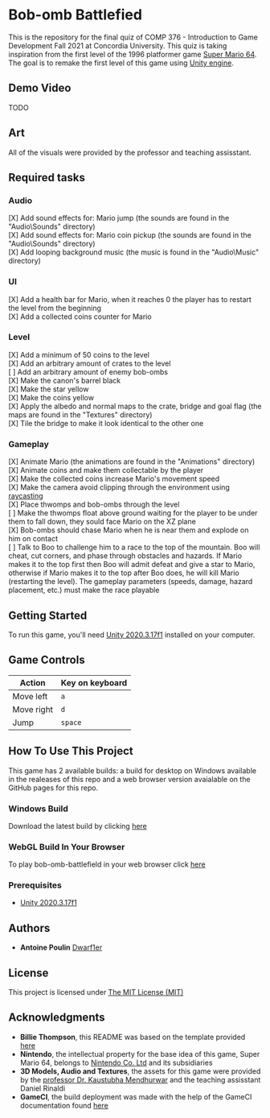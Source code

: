 # Bob-omb Battlefied

This is the repository for the final quiz of COMP 376 - Introduction to Game Development Fall 2021 at Concordia University. This quiz is taking inspiration from the first level of the 1996 platformer game [Super Mario 64](https://en.wikipedia.org/wiki/Super_Mario_64). The goal is to remake the first level of this game using [Unity engine](https://unity.com/).

## Demo Video

TODO

## Art

All of the visuals were provided by the professor and teaching assisstant.

## Required tasks

### Audio

[X] Add sound effects for: Mario jump (the sounds are found in the "Audio\Sounds" directory)\
[X] Add sound effects for: Mario coin pickup (the sounds are found in the "Audio\Sounds" directory)\
[X] Add looping background music (the music is found in the "Audio\Music" directory)

### UI

[X] Add a health bar for Mario, when it reaches 0 the player has to restart the level from the beginning\
[X] Add a collected coins counter for Mario

### Level

[X] Add a minimum of 50 coins to the level\
[X] Add an arbitrary amount of crates to the level\
[ ] Add an arbitrary amount of enemy bob-ombs\
[X] Make the canon's barrel black\
[X] Make the star yellow\
[X] Make the coins yellow\
[X] Apply the albedo and normal maps to the crate, bridge and goal flag (the maps are found in the "Textures" directory)\
[X] Tile the bridge to make it look identical to the other one

### Gameplay

[X] Animate Mario (the animations are found in the "Animations" directory)\
[X] Animate coins and make them collectable by the player\
[X] Make the collected coins increase Mario's movement speed\
[X] Make the camera avoid clipping through the environment using [raycasting](https://docs.unity3d.com/ScriptReference/Physics.Raycast.html)\
[X] Place thwomps and bob-ombs through the level\
[ ] Make the thwomps float above ground waiting for the player to be under them to fall down, they sould face Mario on the XZ plane\
[X] Bob-ombs should chase Mario when he is near them and explode on him on contact\
[ ] Talk to Boo to challenge him to a race to the top of the mountain. Boo will cheat, cut corners, and phase through obstacles and hazards. If Mario makes it to the top first then Boo will admit defeat and give a star to Mario, otherwise if Mario makes it to the top after Boo does, he will kill Mario (restarting the level). The gameplay parameters (speeds, damage, hazard placement, etc.) must make the race playable

## Getting Started

To run this game, you'll need [Unity 2020.3.17f1](https://unity3d.com/get-unity/download?thank-you=update&download_nid=65098&os=Win) installed on your computer.

## Game Controls

Action | Key on keyboard
--- | --- 
Move left | `a`
Move right | `d` 
Jump | `space`

## How To Use This Project

This game has 2 available builds: a build for desktop on Windows available in the realeases of this repo and a web browser version avaialable on the GitHub pages for this repo.

### Windows Build

Download the latest build by clicking [here](https://github.com/Dwarf1er/COVIDBoy/releases/)

### WebGL Build In Your Browser

To play bob-omb-battlefield in your web browser click [here](https://dwarf1er.github.io/bob-omb-battlefield/)

### Prerequisites
 
- [Unity 2020.3.17f1](https://unity3d.com/get-unity/download?thank-you=update&download_nid=65098&os=Win)

## Authors

  - **Antoine Poulin**
    [Dwarf1er](https://github.com/Dwarf1er)

## License

This project is licensed under [The MIT License (MIT)](LICENSE)

## Acknowledgments

  - **Billie Thompson**, this README was based on the template provided [here](https://github.com/PurpleBooth/a-good-readme-template)
  - **Nintendo**, the intellectual property for the base idea of this game, Super Mario 64, belongs to [Nintendo Co. Ltd](https://www.nintendo.com/) and its subsidiaries
  - **3D Models, Audio and Textures**, the assets for this game were provided by the [professor Dr. Kaustubha Mendhurwar](https://www.concordia.ca/ginacody/computer-science-software-eng/faculty.html?fpid=kaustubhaashok-mendhurwar) and the teaching assisstant Daniel Rinaldi
  - **GameCI**, the build deployment was made with the help of the GameCI documentation found [here](https://github.com/game-ci/documentation)
